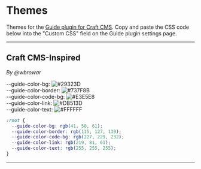 # Themes

Themes for the [Guide plugin for Craft CMS](https://github.com/wbrowar/craft-3-guide). Copy and paste the CSS code below into the "Custom CSS" field on the Guide plugin settings page.

---

## Craft CMS-Inspired
*By @wbrowar*

--guide-color-bg: ![#29323D](https://placehold.it/15/29323D/000000?text=+)<br>
--guide-color-border: ![#737F8B](https://placehold.it/15/737F8B/000000?text=+)<br>
--guide-color-code-bg: ![#E3E5E8](https://placehold.it/15/E3E5E8/000000?text=+)<br>
--guide-color-link: ![#DB513D](https://placehold.it/15/DB513D/000000?text=+)<br>
--guide-color-text: ![#FFFFFF](https://placehold.it/15/FFFFFF/000000?text=+)<br>

```css
:root {
  --guide-color-bg: rgb(41, 50, 61);
  --guide-color-border: rgb(115, 127, 139);
  --guide-color-code-bg: rgb(227, 229, 232);
  --guide-color-link: rgb(219, 81, 61);
  --guide-color-text: rgb(255, 255, 255);
}
```

---